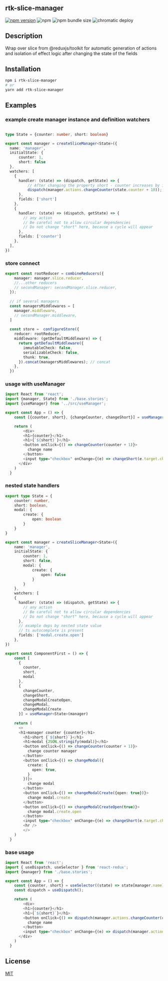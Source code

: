 ## rtk-slice-manager

[![npm version](https://badge.fury.io/js/rtk-slice-manager.svg)](https://badge.fury.io/js/rtk-slice-manager)
![npm](https://img.shields.io/npm/dm/rtk-slice-manager)
![npm bundle size](https://img.shields.io/bundlephobia/min/rtk-slice-manager)
![chromatic deploy](https://github.com/Ynhito/SliceManager/actions/workflows/chromatic.yml/badge.svg)

## Description
Wrap over slice from @reduxjs/toolkit for automatic generation of actions and isolation of effect logic after changing the state of the fields

## Installation

```sh
npm i rtk-slice-manager
# or
yarn add rtk-slice-manager
```

## Examples

### example create manager instance and definition watchers
```typescript

type State = {counter: number, short: boolean}

export const manager = createSliceManager<State>({
  name: 'manager', 
  initialState: {
      counter: 1,
      short: false
  },
  watchers: [
    {
      handler: (state) => (dispatch, getState) => {
          // After changing the property short - counter increases by 10
          dispatch(manager.actions.changeCounter(state.counter + 10));
      }, 
      fields: ['short']
    },
    {
      handler: (state) => (dispatch, getState) => {
        // any action
        // Be careful not to allow circular dependencies
        // Do not change "short" here, because a cycle will appear
      }, 
      fields: ['counter']
    },
  ],
})
```

### store connect
```typescript jsx
export const rootReducer = combineReducers({
    manager: manager.slice.reducer,
    //...other reducers
    // secondManager: secondManager.slice.reducer,
  });
  
  // if several managers
  const managersMiddlewares = [
    manager.middleware,
    // secondManager.middleware,
  ]
  
  const store =  configureStore({
    reducer: rootReducer,
    middleware: (getDefaultMiddleware) => {
      return getDefaultMiddleware({
        immutableCheck: false,
        serializableCheck: false,
        thunk: true,
      }).concat(managersMiddlewares); // concat
    },
  })
```

### usage with useManager

```typescript jsx
import React from 'react';
import {manager, State} from './base.stories';
import {useManager} from '../src/useManager';

export const App = () => {
    const [{counter, short}, {changeCounter, changeShort}] = useManager<State>(manager)

    return (
        <div>
        <h1>{counter}</h1>
        <h1>{`${short}`}</h1>
        <button onClick={() => changeCounter(counter + 1)}>
          change name
        </button>
        <input type="checkbox" onChange={(e) => changeShort(e.target.checked)} />
      </div>
    )
  }
```

### nested state handlers
```typescript jsx
export type State = {
    counter: number,
    short: boolean,
    modal: {
        create: {
            open: boolean
        }
    }
}

export const manager = createSliceManager<State>({
    name: 'manager', 
    initialState: {
        counter: 1,
        short: false,
        modal: {
            create: {
                open: false
            }
        }
    },
    watchers: [
    {
      handler: (state) => (dispatch, getState) => {
        // any action
        // Be careful not to allow circular dependencies
        // Do not change "short" here, because a cycle will appear
      }, 
      // example deps by nested state value
      // ts autocomplete is present
      fields: ['modal.create.open']
    },
})

export const ComponentFirst = () => {
    const [
      {
        counter,
        short,
        modal
      },
      {
        changeCounter,
        changeShort,
        changeModalCreateOpen,
        changeModal,
        changeModalCreate
      }] = useManager<State>(manager)
  
    return (
      <>
      <h1>manager counter {counter}</h1>
        <h1>short {`${short}`}</h1>
        <h1>modal {JSON.stringify(modal)}</h1>
        <button onClick={() => changeCounter(counter + 1)}>
          change counter manager
        </button>
        <button onClick={() => changeModal({
          create: {
            open: true,
          }
        })}>
          change modal
        </button>
        <button onClick={() => changeModalCreate({open: true})}>
          change modal.create
        </button>
        <button onClick={() => changeModalCreateOpen(true)}>
          change modal.create.open
        </button>
        <input type="checkbox" onChange={(e) => changeShort(e.target.checked)} />
        <hr />
        </>
    )
  }
```

### base usage

```typescript jsx
import React from 'react';
import { useDispatch, useSelector } from 'react-redux';
import {manager} from './base.stories';

export const App = () => {
    const {counter, short} = useSelector((state) => state[manager.name])
    const dispatch = useDispatch();

    return (
        <div>
        <h1>{counter}</h1>
        <h1>{`${short}`}</h1>
        <button onClick={() => dispatch(manager.actions.changeCounter(counter + 1))}>
          change name
        </button>
        <input type="checkbox" onChange={(e) => dispatch(manager.actions.changeShort(e.target.checked))} />
      </div>
    )
  }
```

## License

[MIT](LICENSE)